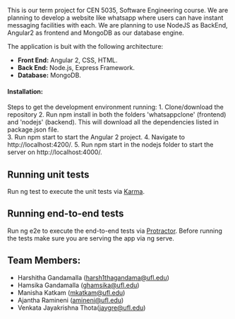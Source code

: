 This is our term project for CEN 5035, Software Engineering course. We are planning to develop a website like whatsapp where users can have instant messaging facilities with each. We are planning to use NodeJS as BackEnd, Angular2 as frontend and MongoDB as our database engine. 


The application is buit with the following architecture:

- **Front End:** Angular 2, CSS, HTML.
- **Back End:** Node.js, Express Framework.
- **Database:** MongoDB.

#### Installation:

Steps to get the development environment running:
    1. Clone/download the repository 
    2. Run npm install in both the folders 'whatsappclone' (frontend) and 'nodejs' (backend). This will download all the dependencies            listed in package.json file.  
    3. Run npm start to start the Angular 2 project.
    4. Navigate to http://localhost:4200/. 
    5. Run npm start in the nodejs folder to start the server on http://localhost:4000/.
## Running unit tests

Run ng test to execute the unit tests via [Karma](https://karma-runner.github.io/1.0/index.html).

## Running end-to-end tests

Run ng e2e to execute the end-to-end tests via [Protractor](http://www.protractortest.org/#/). Before running the tests make sure you are serving the app via ng serve.

## Team Members:
  - Harshitha Gandamalla (harsh1thagandama@ufl.edu)
  - Hamsika Gandamalla (ghamsika@ufl.edu)
  - Manisha Katkam  (mkatkam@ufl.edu)
  - Ajantha Ramineni (amineni@ufl.edu)
  - Venkata Jayakrishna Thota(jaygre@ufl.edu) 
  




